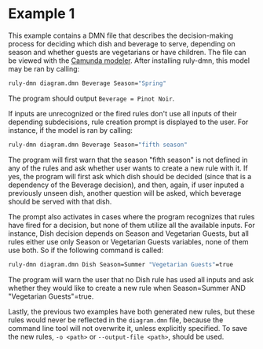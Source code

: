 # Example 1

This example contains a DMN file that describes the decision-making process for
deciding which dish and beverage to serve, depending on season and whether
guests are vegetarians or have children. The file can be viewed with the
[Camunda modeler](https://camunda.com/download/modeler/). After installing
ruly-dmn, this model may be ran by calling:

```bash
ruly-dmn diagram.dmn Beverage Season="Spring"
```

The program should output `Beverage = Pinot Noir`.

If inputs are unrecognized or the fired rules don't use all inputs of their
depending subdecisions, rule creation prompt is displayed to the user. For
instance, if the model is ran by calling:

```bash
ruly-dmn diagram.dmn Beverage Season="fifth season"
```

The program will first warn that the season "fifth season" is not defined in
any of the rules and ask whether user wants to create a new rule with it. If
yes, the program will first ask which dish should be decided (since that is a
dependency of the Beverage decision), and then, again, if user inputed a
previously unseen dish, another question will be asked, which beverage should
be served with that dish.

The prompt also activates in cases where the program recognizes that rules have
fired for a decision, but none of them utilize all the available inputs. For
instance, Dish decision depends on Season and Vegetarian Guests, but all rules
either use only Season or Vegetarian Guests variables, none of them use both.
So if the following command is called:

```bash
ruly-dmn diagram.dmn Dish Season=Summer "Vegetarian Guests"=true
```

The program will warn the user that no Dish rule has used all inputs and ask
whether they would like to create a new rule when Season=Summer AND "Vegetarian
Guests"=true.

Lastly, the previous two examples have both generated new rules, but these
rules would never be reflected in the `diagram.dmn` file, because the command
line tool will not overwrite it, unless explicitly specified. To save the new
rules, `-o <path>` or `--output-file <path>`, should be used.
